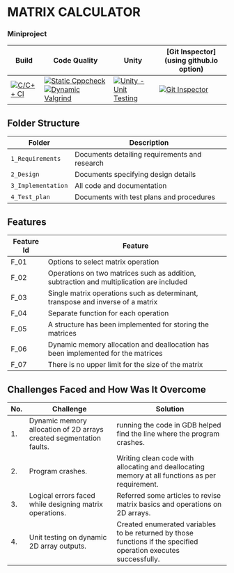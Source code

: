 # MATRIX CALCULATOR
### Miniproject 



Build | Code Quality | Unity | [Git Inspector](using github.io option)
------|----------|-------|--------------
[![C/C++ CI](https://github.com/snehal0203/M1_MatrixCalculator/actions/workflows/c-cpp.yml/badge.svg)](https://github.com/snehal0203/M1_MatrixCalculator/actions/workflows/c-cpp.yml) | [![Static Cppcheck](https://github.com/snehal0203/M1_MatrixCalculator/actions/workflows/cppcheck.yml/badge.svg)](https://github.com/snehal0203/M1_MatrixCalculator/actions/workflows/cppcheck.yml) [![Dynamic Valgrind](https://github.com/snehal0203/M1_MatrixCalculator/actions/workflows/CodeQuality_Dynamic.yml/badge.svg)](https://github.com/snehal0203/M1_MatrixCalculator/actions/workflows/CodeQuality_Dynamic.yml) | [![Unity - Unit Testing](https://github.com/snehal0203/M1_MatrixCalculator/actions/workflows/unity.yml/badge.svg)](https://github.com/snehal0203/M1_MatrixCalculator/actions/workflows/unity.yml)| [![Git Inspector](https://github.com/snehal0203/M1_MatrixCalculator/actions/workflows/gitinspector.yml/badge.svg)](https://github.com/snehal0203/M1_MatrixCalculator/actions/workflows/gitinspector.yml)


## Folder Structure
Folder             | Description
-------------------| -----------------------------------------
`1_Requirements`   | Documents detailing requirements and research
`2_Design`         | Documents specifying design details
`3_Implementation` | All code and documentation
`4_Test_plan`      | Documents with test plans and procedures

## Features  

| Feature Id | Feature |
| -----------|---------|
|F_01| Options to select matrix operation|
|F_02| Operations on two matrices such as addition, subtraction and multiplication are included|
|F_03| Single matrix operations such as determinant, transpose and inverse of a matrix |
|F_04| Separate function for each operation |
|F_05| A structure has been implemented for storing the matrices|
|F_06| Dynamic memory allocation and deallocation has been implemented for the matrices|
|F_07|  There is no upper limit for the size of the matrix|

## Challenges Faced and How Was It Overcome

| No. | Challenge | Solution
|-----|-----------|--------
|1. | Dynamic memory allocation of 2D arrays created segmentation faults. | running the code in GDB helped find the line where the program crashes.
|2. | Program crashes. | Writing clean code with allocating and deallocating memory at all functions as per requirement. |
|3. | Logical errors faced while designing matrix operations. | Referred some articles to revise matrix basics and operations on 2D arrays.
|4. | Unit testing on dynamic 2D array outputs. | Created enumerated variables to be returned by those functions if the specified operation executes successfully.
